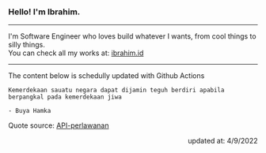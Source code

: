 <h3>Hello! I'm Ibrahim.</h3>

---

I'm Software Engineer who loves build whatever I wants, from cool things to silly things. <br>
You can check all my works at: [ibrahim.id](https://ibrahim.id)

---

The content below is schedully updated with Github Actions

    Kemerdekaan sauatu negara dapat dijamin teguh berdiri apabila berpangkal pada kemerdekaan jiwa

    - Buya Hamka

Quote source: [API-perlawanan](https://github.com/ibamibrhm/api-perlawanan)

<div dir="rtl">
updated at: 4/9/2022
</div>